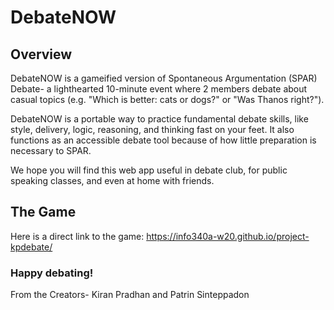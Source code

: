 # DebateNOW

## Overview
DebateNOW is a gameified version of Spontaneous Argumentation (SPAR) Debate- a lighthearted 10-minute event where 2 members debate about casual topics (e.g. "Which is better: cats or dogs?" or "Was Thanos right?").

DebateNOW is a portable way to practice fundamental debate skills, like style, delivery, logic, reasoning, and thinking fast on your feet. It also functions as an accessible debate tool because of how little preparation is necessary to SPAR.

We hope you will find this web app useful in debate club, for public speaking classes, and even at home with friends.

## The Game
Here is a direct link to the game: https://info340a-w20.github.io/project-kpdebate/


### Happy debating!
From the Creators- Kiran Pradhan and Patrin Sinteppadon